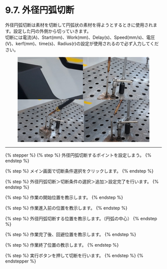 # 9.7. 外径円弧切断

外径円弧切断は素材を切断して円弧状の素材を得ようとするときに使用されます。設定した円の外側から切っていきます。\
切断には電流(A)、Start(mm)、Work(mm)、Delay(s)、Speed(mm/s)、電圧(V)、kerf(mm)、time(s)、Radius(r)の設定が使用されるので必ず入力してください。

<figure><img src="../.gitbook/assets/그림4.png" alt=""><figcaption></figcaption></figure>

***

{% stepper %}
{% step %}
外径円弧切断するポイントを設定しまう。
{% endstep %}

{% step %}
メイン画面で切断条件選択をクリックします。
{% endstep %}

{% step %}
外径円弧切断＞切断条件の選択＞追加＞設定完了を行います。
{% endstep %}

{% step %}
作業の開始位置を教示します。
{% endstep %}

{% step %}
作業進入前の位置を教示します。
{% endstep %}

{% step %}
外径円弧切断する位置を教示します。（円弧の中心）
{% endstep %}

{% step %}
作業完了後、回避位置を教示します。
{% endstep %}

{% step %}
作業終了位置の教示します。
{% endstep %}

{% step %}
実行ボタンを押して切断を行います。
{% endstep %}
{% endstepper %}
